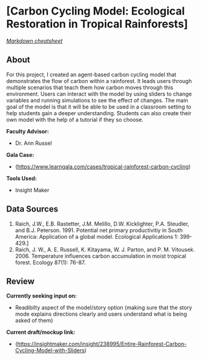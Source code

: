 
# [Carbon Cycling Model: Ecological Restoration in Tropical Rainforests]
_[Markdown cheatsheet](https://www.markdownguide.org/cheat-sheet/)_

## About
For this project, I created an agent-based carbon cycling model that demonstrates the flow of carbon within a rainforest. It leads users through multiple scenarios that teach them how carbon moves through this environment. Users can interact with the model by using sliders to change variables and running simulations to see the effect of changes. The main goal of the model is that it will be able to be used in a classroom setting to help students gain a deeper understanding. Students can also create their own model with the help of a tutorial if they so choose.

**Faculty Advisor:**
- Dr. Ann Russel

**Gala Case:** 
- (https://www.learngala.com/cases/tropical-rainforest-carbon-cycling)

**Tools Used:** 
- Insight Maker

## Data Sources

1. Raich, J.W., E.B. Rastetter, J.M. Melillo, D.W. Kicklighter, P.A. Steudler, and B.J. Peterson. 1991. Potential net primary productivitiy in South America: Application of a global model.  Ecological Applications 1: 399-429.]
2. Raich, J. W., A. E. Russell, K. Kitayama, W. J. Parton, and P. M. Vitousek. 2006. Temperature influences carbon accumulation in moist tropical forest. Ecology 87(1): 76-87.

## Review
**Currently seeking input on:**
- Readibilty aspect of the model/story option (making sure that the story mode explains directions clearly and users understand what is being asked of them)

**Current draft/mockup link:** 
- (https://insightmaker.com/insight/238995/Entire-Rainforest-Carbon-Cycling-Model-with-Sliders)

